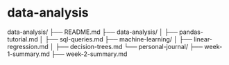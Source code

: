 # data-analysis
data-analysis/
├── README.md
├── data-analysis/
│   ├── pandas-tutorial.md
│   ├── sql-queries.md
├── machine-learning/
│   ├── linear-regression.md
│   ├── decision-trees.md
└── personal-journal/
    ├── week-1-summary.md
    ├── week-2-summary.md

